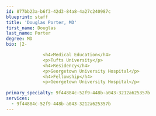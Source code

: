 ```yaml
---
id: 877bb23a-b6f3-42d3-84a8-4a27c240987c
blueprint: staff
title: 'Douglas Porter, MD'
first_name: Douglas
last_name: Porter
degree: MD
bio: |2-

              <h4>Medical Education</h4>
              <p>Tufts University</p>
              <h4>Residency</h4>
              <p>Georgetown University Hospital</p>
              <h4>Fellowship</h4>
              <p>Georgetown University Hospital</p>
          
primary_specialty: 9f44884c-52f9-448b-a043-3212a625357b
services:
  - 9f44884c-52f9-448b-a043-3212a625357b
---
```

